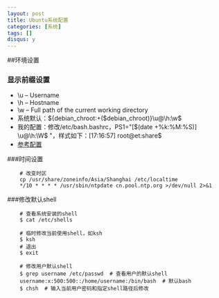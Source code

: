 ```yaml
---
layout: post
title: Ubuntu系统配置
categories: [系统]
tags: []
disqus: y
---
```

##环境设置
### 显示前缀设置
* \u – Username
* \h – Hostname
* \w – Full path of the current working directory
* 系统默认：${debian_chroot:+($debian_chroot)}\u@\h:\w\$
* 我的配置：修改/etc/bash.bashrc，PS1="[\$(date +%k:%M:%S)] \u@\h:\W\$ "，样式如下：[17:16:57] root@et:share$
* [参考配置](http://www.thegeekstuff.com/2008/09/bash-shell-ps1-10-examples-to-make-your-linux-prompt-like-angelina-jolie/)


###时间设置
        
        # 改变时区
        cp /usr/share/zoneinfo/Asia/Shanghai /etc/localtime
        */10 * * * * /usr/sbin/ntpdate cn.pool.ntp.org >/dev/null 2>&1

###修改默认shell

        # 查看系统安装的shell
        $ cat /etc/shells
        
        # 临时修改当前使用shell，如ksh
        $ ksh
        # 退出
        $ exit

        # 修改用户默认shell
        $ grep username /etc/passwd  # 查看用户的默认shell
        username:x:500:500::/home/username:/bin/bash  # 默认bash
        $ chsh  # 输入当前用户密码和指定shell路径后修改

        





